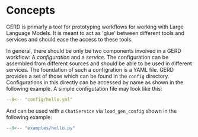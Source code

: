 # Concepts

GERD is primarly a tool for prototyping workflows for working with Large Language Models.
It is meant to act as 'glue' between different tools and services and should ease the access to these tools.

In general, there should be only be two components involved in a GERD workflow: A *configuration* and a *service*. The configuration can be assembled from different sources and should be able to be used in different services.
The foundation of such a configration is a YAML file.
GERD provides a set of those which can be found in the `config` directory.
Configurations in this directly can be accessed by name as shown in the following example.
A simple configutation file may look like this:

``` yaml
--8<-- "config/hello.yml"
```

And can be used with a `ChatService` via `load_gen_config` shown in the following example:

``` python {linenums="1" hl_lines="16 17"}
--8<-- "examples/hello.py"
```
